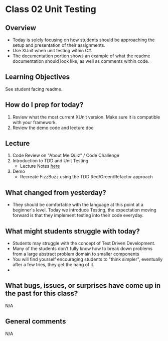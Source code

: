 # Class 02 Unit Testing

## Overview
* Today is solely focusing on how students should be approaching the setup and presentation of their assignments. 
* Use XUnit when unit testing within C#. 
* The documentation portion shows an example of what the readme documentation should look like, as well as comments within code.

## Learning Objectives
See student facing readme.


## How do I prep for today?
1.  Review what the most current XUnit version. Make sure it is compatible with your framework. 
2. Review the demo code and lecture doc

## Lecture
 1. Code Review on "About Me Quiz" / Code Challenge
 2. Introduction to TDD and Unit Testing
	- Lecture Notes [here]("../Resources/UnitTests.md")
 3. Demo
    - Recreate FizzBuzz using the TDD Red/Green/Refactor approach

## What changed from yesterday? 
- They should be comfortable with the language at this point at a beginner's level. Today we introduce Testing, the expectation moving 
forward is that they implement testing into their code everyday.

## What might students struggle with today? 
- Students may struggle with the concept of Test Driven Development.
- Many of the students don't fully know how to break down problems from a large abstract problem domain to smaller components
- You will find yourself encouraging students to "think simpler", eventually after a few tries, they get the hang of it.
- 

## What bugs, issues, or surprises have come up in the past for this class?
N/A

## General comments
N/A